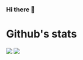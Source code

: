 ### Hi there 👋

<!--
**Jaleab/Jaleab** is a ✨ _special_ ✨ repository because its `README.md` (this file) appears on your GitHub profile.

Here are some ideas to get you started:

- 🔭 I’m currently working on ...
- 🌱 I’m currently learning ...
- 👯 I’m looking to collaborate on ...
- 🤔 I’m looking for help with ...
- 💬 Ask me about ...
- 📫 How to reach me: ...
- 😄 Pronouns: ...
- ⚡ Fun fact: ...
-->
# Github's stats<space><space>
<a>
  <img align="center" src="https://github-readme-stats.vercel.app/api?username=jaleab&theme=react" />
</a>
<a>
  <img align="center" src="https://github-readme-stats.vercel.app/api/top-langs/?username=jaleab&layout=compact&theme=react" />
</a>  
